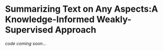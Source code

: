 # Summarizing Text on Any Aspects:A Knowledge-Informed Weakly-Supervised Approach

*code coming soon...*
